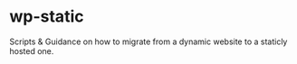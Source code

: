 # wp-static
Scripts &amp; Guidance on how to migrate from a dynamic website to a staticly hosted one.
